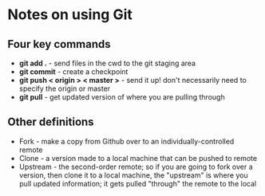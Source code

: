 # Notes on using Git

## Four key commands
- **git add .** - send files in the cwd to the git staging area
- **git commit** - create a checkpoint
- **git push < origin > < master >** - send it up! don't necessarily need to specify the origin or master
- **git pull** - get updated version of where you are pulling through

## Other definitions
- Fork - make a copy from Github over to an individually-controlled remote
- Clone - a version made to a local machine that can be pushed to remote
- Upstream - the second-order remote; so if you are going to fork over a version, then clone it to a local machine, the "upstream" is where you pull updated information; it gets pulled "through" the remote to the local
